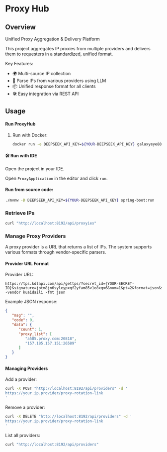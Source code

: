 # Proxy Hub

## Overview

Unified Proxy Aggregation & Delivery Platform

This project aggregates IP proxies from multiple providers and delivers them to requesters in a standardized, unified
format.

Key Features:

- 🌍 Multi-source IP collection
- 🔄 Parse IPs from various providers using LLM
- 📦 Unified response format for all clients
- 🛠️ Easy integration via REST API

## Usage

#### Run ProxyHub

1. Run with Docker:
   ```bash
   docker run -e DEEPSEEK_API_KEY=${YOUR-DEEPSEEK_API_KEY} galaxyeye88/proxy-hub:latest
   ```

#### 🛠️ Run with IDE

Open the project in your IDE.

Open `ProxyApplication` in the editor and click `run`.

#### Run from source code:
   ```bash
   ./mvnw -D DEEPSEEK_API_KEY=${YOUR-DEEPSEEK_API_KEY} spring-boot:run
   ```

### Retrieve IPs

```bash
curl "http://localhost:8192/api/proxyies"
```

### Manage Proxy Providers

A proxy provider is a URL that returns a list of IPs. The system supports various formats through vendor-specific parsers.

#### Provider URL Format

Provider URL:

```
https://tps.kdlapi.com/api/gettps/?secret_id={YOUR-SECRET-ID}&signature=jotm8jn6syleypxqf2yfam85v1e8xqx6&num=1&pt=2&format=json&sep=1 -vendor kuaidaili -fmt json
```

Example JSON response:
```json
{
   "msg": "",
   "code": 0,
   "data": {
      "count": 1,
      "proxy_list": [
         "a585.proxy.com:20818",
         "157.185.157.151:26589"
      ]
   }
}
```

#### Managing Providers

Add a provider:
```bash
curl -X POST "http://localhost:8192/api/providers" -d '
https://your.ip.provider/proxy-rotation-link
'
```

Remove a provider:
```bash
curl -X DELETE "http://localhost:8192/api/providers" -d '
https://your.ip.provider/proxy-rotation-link
'
```

List all providers:
```bash
curl "http://localhost:8192/api/providers"
```
